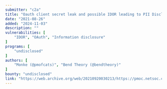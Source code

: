 ```yaml
---
submitter: "c2a"
title: "Oauth client secret leak and possible IDOR leading to PII Disclosure"
date: "2021-08-26"
added: "2024-11-03"
description: ""
vulnerabilities: [
    "IDOR", "OAuth", "Information disclosure"
]
programs: [
    "undisclosed"
]
authors: [
    "Monke (@pmofcats)", "Bend Theory (@bendtheory)"
]
bounty: "undisclosed"
link: "https://web.archive.org/web/20210920030213/https://pmoc.netsoc.cloud/oauth-idor-pii/"
---
```




